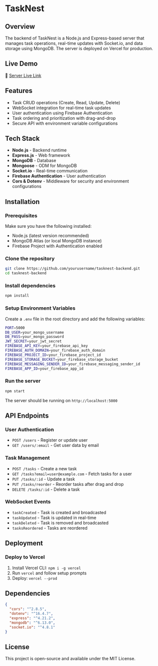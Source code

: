 # TaskNest

## Overview
The backend of TaskNest is a Node.js and Express-based server that manages task operations, real-time updates with Socket.io, and data storage using MongoDB. The server is deployed on Vercel for production.

## **Live Demo**
🔗 [Server Live Link](https://task-management-server-delta-hazel.vercel.app/)

## Features
- Task CRUD operations (Create, Read, Update, Delete)
- WebSocket integration for real-time task updates
- User authentication using Firebase Authentication
- Task ordering and prioritization with drag-and-drop
- Secure API with environment variable configurations

## Tech Stack
- **Node.js** - Backend runtime
- **Express.js** - Web framework
- **MongoDB** - Database
- **Mongoose** - ODM for MongoDB
- **Socket.io** - Real-time communication
- **Firebase Authentication** - User authentication
- **Cors & Dotenv** - Middleware for security and environment configurations

## Installation
### Prerequisites
Make sure you have the following installed:
- Node.js (latest version recommended)
- MongoDB Atlas (or local MongoDB instance)
- Firebase Project with Authentication enabled

### Clone the repository
```sh
git clone https://github.com/yourusername/tasknest-backend.git
cd tasknest-backend
```

### Install dependencies
```sh
npm install
```

### Setup Environment Variables
Create a `.env` file in the root directory and add the following variables:
```sh
PORT=5000
DB_USER=your_mongo_username
DB_PASS=your_mongo_password
JWT_SECRET=your_jwt_secret
FIREBASE_API_KEY=your_firebase_api_key
FIREBASE_AUTH_DOMAIN=your_firebase_auth_domain
FIREBASE_PROJECT_ID=your_firebase_project_id
FIREBASE_STORAGE_BUCKET=your_firebase_storage_bucket
FIREBASE_MESSAGING_SENDER_ID=your_firebase_messaging_sender_id
FIREBASE_APP_ID=your_firebase_app_id
```

### Run the server
```sh
npm start
```
The server should be running on `http://localhost:5000`

## API Endpoints
### User Authentication
- `POST /users` - Register or update user
- `GET /users/:email` - Get user data by email

### Task Management
- `POST /tasks` - Create a new task
- `GET /tasks?email=user@example.com` - Fetch tasks for a user
- `PUT /tasks/:id` - Update a task
- `PUT /tasks/reorder` - Reorder tasks after drag and drop
- `DELETE /tasks/:id` - Delete a task

### WebSocket Events
- `taskCreated` - Task is created and broadcasted
- `taskUpdated` - Task is updated in real-time
- `taskDeleted` - Task is removed and broadcasted
- `tasksReordered` - Tasks are reordered

## Deployment
### Deploy to Vercel
1. Install Vercel CLI: `npm i -g vercel`
2. Run `vercel` and follow setup prompts
3. Deploy: `vercel --prod`

## Dependencies
```json
{
  "cors": "^2.8.5",
  "dotenv": "^16.4.7",
  "express": "^4.21.2",
  "mongodb": "^6.13.0",
  "socket.io": "^4.8.1"
}
```

## License
This project is open-source and available under the MIT License.
